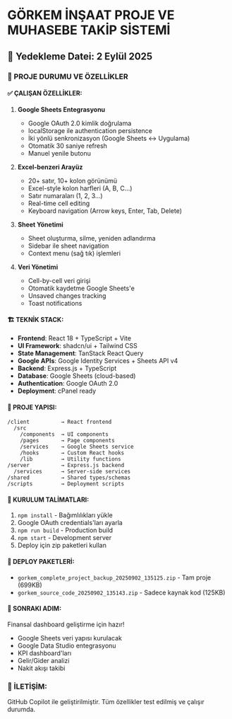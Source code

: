 # GÖRKEM İNŞAAT PROJE VE MUHASEBE TAKİP SİSTEMİ
## 📅 Yedekleme Datei: 2 Eylül 2025

### 🎯 PROJE DURUMU VE ÖZELLİKLER

#### ✅ ÇALIŞAN ÖZELLİKLER:
1. **Google Sheets Entegrasyonu**
   - Google OAuth 2.0 kimlik doğrulama
   - localStorage ile authentication persistence
   - İki yönlü senkronizasyon (Google Sheets ↔ Uygulama)
   - Otomatik 30 saniye refresh
   - Manuel yenile butonu

2. **Excel-benzeri Arayüz**
   - 20+ satır, 10+ kolon görünümü
   - Excel-style kolon harfleri (A, B, C...)
   - Satır numaraları (1, 2, 3...)
   - Real-time cell editing
   - Keyboard navigation (Arrow keys, Enter, Tab, Delete)

3. **Sheet Yönetimi**
   - Sheet oluşturma, silme, yeniden adlandırma
   - Sidebar ile sheet navigation
   - Context menu (sağ tık) işlemleri

4. **Veri Yönetimi**
   - Cell-by-cell veri girişi
   - Otomatik kaydetme Google Sheets'e
   - Unsaved changes tracking
   - Toast notifications

#### 🏗️ TEKNİK STACK:
- **Frontend**: React 18 + TypeScript + Vite
- **UI Framework**: shadcn/ui + Tailwind CSS
- **State Management**: TanStack React Query
- **Google APIs**: Google Identity Services + Sheets API v4
- **Backend**: Express.js + TypeScript
- **Database**: Google Sheets (cloud-based)
- **Authentication**: Google OAuth 2.0
- **Deployment**: cPanel ready

#### 📁 PROJE YAPISI:
```
/client          → React frontend
  /src
    /components  → UI components
    /pages       → Page components
    /services    → Google Sheets service
    /hooks       → Custom React hooks
    /lib         → Utility functions
/server          → Express.js backend
  /services      → Server-side services
/shared          → Shared types/schemas
/scripts         → Deployment scripts
```

#### 🔧 KURULUM TALİMATLARI:
1. `npm install` - Bağımlılıkları yükle
2. Google OAuth credentials'ları ayarla
3. `npm run build` - Production build
4. `npm start` - Development server
5. Deploy için zip paketleri kullan

#### 🚀 DEPLOY PAKETLERİ:
- `gorkem_complete_project_backup_20250902_135125.zip` - Tam proje (699KB)
- `gorkem_source_code_20250902_135143.zip` - Sadece kaynak kod (125KB)

#### 🎯 SONRAKI ADIM:
Finansal dashboard geliştirme için hazır!
- Google Sheets veri yapısı kurulacak
- Google Data Studio entegrasyonu
- KPI dashboard'ları
- Gelir/Gider analizi
- Nakit akışı takibi

### 📧 İLETİŞİM:
GitHub Copilot ile geliştirilmiştir.
Tüm özellikler test edilmiş ve çalışır durumda.
